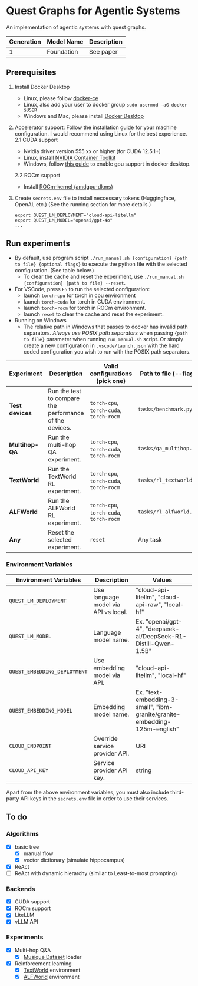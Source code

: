 # Quest Graphs for Agentic Systems

An implementation of agentic systems with quest graphs.

| Generation | Model Name | Description |
| ---------- | ---------- | ----------- |
| 1          | Foundation | See paper   |

## Prerequisites

1.  Install Docker Desktop

    -   Linux, please follow [docker-ce](https://www.linode.com/docs/guides/installing-and-using-docker-on-ubuntu-and-debian/)
    -   Linux, also add your user to docker group `sudo usermod -aG docker $USER`
    -   Windows and Mac, please install [Docker Desktop](https://www.docker.com/products/docker-desktop)

2.  Accelerator support: Follow the installation guide for your machine configuration. I would recommend using Linux for the best experience.
    2.1 CUDA support

    -   Nvidia driver version 555.xx or higher (for CUDA 12.5.1+)
    -   Linux, install [NVIDIA Container Toolkit](https://docs.nvidia.com/datacenter/cloud-native/container-toolkit/latest/install-guide.html)
    -   Windows, follow [this guide](https://docs.docker.com/desktop/gpu/) to enable gpu support in docker desktop.

    2.2 ROCm support

    -   Install [ROCm-kernel (amdgpu-dkms)](https://rocm.docs.amd.com/projects/install-on-linux/en/latest/how-to/docker.html)

3.  Create `secrets.env` file to install neccessary tokens (Huggingface, OpenAI, etc.) (See the running section for more details.)
    ```
    export QUEST_LM_DEPLOYMENT="cloud-api-litellm"
    export QUEST_LM_MODEL="openai/gpt-4o"
    ...
    ```

## Run experiments

-   By default, use program script `./run_manual.sh {configuration} {path to file} {optional flags}` to execute the python file with the selected configuration. (See table below.)
    -   To clear the cache and reset the experiment, use `./run_manual.sh {configuration} {path to file} --reset`.
-   For VSCode, press `F5` to run the selected configuration:
    -   launch `torch-cpu` for torch in cpu environment
    -   launch `torch-cuda` for torch in CUDA environment.
    -   launch `torch-rocm` for torch in ROCm environment.
    -   launch `reset` to clear the cache and reset the experiment.
-   Running on Windows
    -   The relative path in Windows that passes to docker has invalid path separators. _Always use POSIX path separators_ when passing `{path to file}` parameter when running `run_manual.sh` script. Or simply create a new configuration in `.vscode/launch.json` with the hard coded configuration you wish to run with the POSIX path separators.

| Experiment       | Description                                             | Valid configurations (pick one)         | Path to file (--flags)  |
| ---------------- | ------------------------------------------------------- | --------------------------------------- | ----------------------- |
| **Test devices** | Run the test to compare the performance of the devices. | `torch-cpu`, `torch-cuda`, `torch-rocm` | `tasks/benchmark.py`    |
| **Multihop-QA**  | Run the multi-hop QA experiment.                        | `torch-cpu`, `torch-cuda`, `torch-rocm` | `tasks/qa_multihop.py`  |
| **TextWorld**    | Run the TextWorld RL experiment.                        | `torch-cpu`, `torch-cuda`, `torch-rocm` | `tasks/rl_textworld.py` |
| **ALFWorld**     | Run the ALFWorld RL experiment.                         | `torch-cpu`, `torch-cuda`, `torch-rocm` | `tasks/rl_alfworld.py`  |
| **Any**          | Reset the selected experiment.                          | `reset`                                 | Any task                |

### Environment Variables

| Environment Variables        | Description                          | Values                                                                     |
| ---------------------------- | ------------------------------------ | -------------------------------------------------------------------------- |
| `QUEST_LM_DEPLOYMENT`        | Use language model via API vs local. | "cloud-api-litellm", "cloud-api-raw", "local-hf"                           |
| `QUEST_LM_MODEL`             | Language model name.                 | Ex. "openai/gpt-4", "deepseek-ai/DeepSeek-R1-Distill-Qwen-1.5B"            |
| `QUEST_EMBEDDING_DEPLOYMENT` | Use embedding model via API.         | "cloud-api-litellm", "local-hf"                                            |
| `QUEST_EMBEDDING_MODEL`      | Embedding model name.                | Ex. "text-embedding-3-small", "ibm-granite/granite-embedding-125m-english" |
| `CLOUD_ENDPOINT`             | Override service provider API.       | URI                                                                        |
| `CLOUD_API_KEY`              | Service provider API key.            | string                                                                     |

Apart from the above environment variables, you must also include third-party API keys in the `secrets.env` file in order to use their services.

## To do

### Algorithms

-   [x] basic tree
    -   [x] manual flow
    -   [x] vector dictionary (simulate hippocampus)
-   [x] ReAct
-   [ ] ReAct with dynamic hierarchy (similar to Least-to-most prompting)

### Backends

-   [x] CUDA support
-   [x] ROCm support
-   [x] LiteLLM
-   [x] vLLM API

### Experiments

-   [x] Multi-hop Q&A
    -   [x] [Musique Dataset](https://github.com/StonyBrookNLP/musique) loader
-   [x] Reinforcement learning
    -   [x] [TextWorld](https://github.com/microsoft/TextWorld) environment
    -   [x] [ALFWorld](https://github.com/alfworld/alfworld) environment
